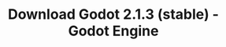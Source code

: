 ---
# Generated by /scripts/js/download_archive_generator !!! do not edit by hand !!!
title: 'Download Godot 2.1.3 (stable) - Godot Engine'
type: 'download/archive'
name: '2.1.3'
flavor: 'stable'
release_date: '2017-04-12T03:00:00-00:00'
release_notes: '/article/maintenance-release-godot-2-1-3/'
links:
  linux.64:
    name: 'linux.64'
    title: 'Linux'
    caption: 'Standard (x86_64)'
    tags:
      - '64 bit'
    hosts:
      github_builds:
        regular: 'https://github.com/godotengine/godot-builds/releases/download/2.1.3-stable/Godot_v2.1.3-stable_x11.64.zip'
        mono: '#'
      github:
        regular: 'https://github.com/godotengine/godot/releases/download/2.1.3-stable/Godot_v2.1.3-stable_x11.64.zip'
        mono: '#'
  macos.universal:
    name: 'macos.universal'
    title: 'macOS'
    caption: 'Universal (x86_64 + Apple Silicon)'
    tags:
      - 'Intel/Apple Silicon'
      - '64 bit'
    hosts:
      github_builds:
        regular: 'https://github.com/godotengine/godot-builds/releases/download/2.1.3-stable/Godot_v2.1.3-stable_osx.fat.zip'
        mono: '#'
      github:
        regular: 'https://github.com/godotengine/godot/releases/download/2.1.3-stable/Godot_v2.1.3-stable_osx.fat.zip'
        mono: '#'
  windows.64:
    name: 'windows.64'
    title: 'Windows'
    caption: 'Standard (x86_64)'
    tags:
      - '64 bit'
    hosts:
      github_builds:
        regular: 'https://github.com/godotengine/godot-builds/releases/download/2.1.3-stable/Godot_v2.1.3-stable_win64.exe.zip'
        mono: '#'
      github:
        regular: 'https://github.com/godotengine/godot/releases/download/2.1.3-stable/Godot_v2.1.3-stable_win64.exe.zip'
        mono: '#'
  linux_server.64:
    name: 'linux_server.64'
    title: 'Linux Server'
    caption: 'Standard (x86_64)'
    tags:
      - '64 bit'
    hosts:
      github_builds:
        regular: 'https://github.com/godotengine/godot-builds/releases/download/2.1.3-stable/Godot_v2.1.3-stable_linux_server.64.zip'
        mono: '#'
      github:
        regular: 'https://github.com/godotengine/godot/releases/download/2.1.3-stable/Godot_v2.1.3-stable_linux_server.64.zip'
        mono: '#'
  linux.32:
    name: 'linux.32'
    title: 'Linux'
    caption: 'Standard (x86)'
    tags:
      - '32 bit'
    hosts:
      github_builds:
        regular: 'https://github.com/godotengine/godot-builds/releases/download/2.1.3-stable/Godot_v2.1.3-stable_x11.32.zip'
        mono: '#'
      github:
        regular: 'https://github.com/godotengine/godot/releases/download/2.1.3-stable/Godot_v2.1.3-stable_x11.32.zip'
        mono: '#'
  windows.32:
    name: 'windows.32'
    title: 'Windows'
    caption: 'Standard (x86)'
    tags:
      - '32 bit'
    hosts:
      github_builds:
        regular: 'https://github.com/godotengine/godot-builds/releases/download/2.1.3-stable/Godot_v2.1.3-stable_win32.exe.zip'
        mono: '#'
      github:
        regular: 'https://github.com/godotengine/godot/releases/download/2.1.3-stable/Godot_v2.1.3-stable_win32.exe.zip'
        mono: '#'
  templates:
    name: 'templates'
    title: 'Export templates'
    caption: ''
    tags:
      - 'Used to export your games to all supported platforms'
    hosts:
      github_builds:
        regular: 'https://github.com/godotengine/godot-builds/releases/download/2.1.3-stable/Godot_v2.1.3-stable_export_templates.tpz'
        mono: '#'
      github:
        regular: 'https://github.com/godotengine/godot/releases/download/2.1.3-stable/Godot_v2.1.3-stable_export_templates.tpz'
        mono: '#'
primaryPlatforms:
  - 'linux.64'
  - 'macos.universal'
  - 'windows.64'
  - 'linux_server.64'
  - 'templates'
---